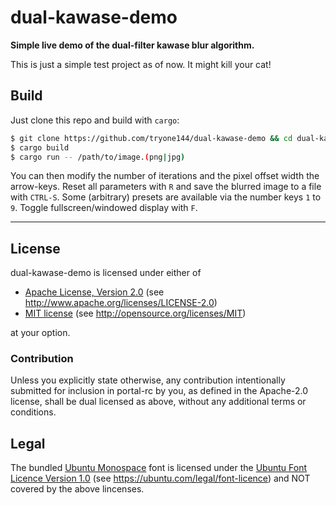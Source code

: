 dual-kawase-demo
================

**Simple live demo of the dual-filter kawase blur algorithm.**

This is just a simple test project as of now. It might kill your cat!

## Build

Just clone this repo and build with `cargo`:

```sh
$ git clone https://github.com/tryone144/dual-kawase-demo && cd dual-kawase-demo
$ cargo build
$ cargo run -- /path/to/image.(png|jpg)
```

You can then modify the number of iterations and the pixel offset width the arrow-keys.
Reset all parameters with `R` and save the blurred image to a file with `CTRL-S`.
Some (arbitrary) presets are available via the number keys `1` to `9`.
Toggle fullscreen/windowed display with `F`.

---

## License

dual-kawase-demo is licensed under either of

* [Apache License, Version 2.0](./LICENSE-APACHE) (see http://www.apache.org/licenses/LICENSE-2.0)
* [MIT license](./LICENSE-MIT) (see http://opensource.org/licenses/MIT)

at your option.

### Contribution

Unless you explicitly state otherwise, any contribution intentionally submitted for inclusion in portal-rc by you, as defined in the Apache-2.0 license, shall be dual licensed as above, without any additional terms or conditions.

## Legal

The bundled [Ubuntu Monospace](./assets/UbuntuMono-R.ttf) font is licensed under the [Ubuntu Font Licence Version 1.0](./assets/ubuntu-font-license-1.0.txt) (see https://ubuntu.com/legal/font-licence) and NOT covered by the above lincenses.
